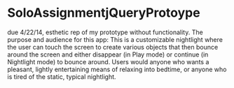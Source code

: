 SoloAssignmentjQueryProtoype
============================

due 4/22/14, esthetic rep of my prototype without functionality.
The purpose and audience for this app:
This is a customizable nightlight where the user can touch the screen to create various objects that then bounce 
around the screen and either disappear (in Play mode) or continue (in Nightlight mode) to bounce around.  Users would 
anyone who wants a pleasant, lightly entertaining means of relaxing into bedtime, or anyone who is tired of the static,
typical nightlight.
